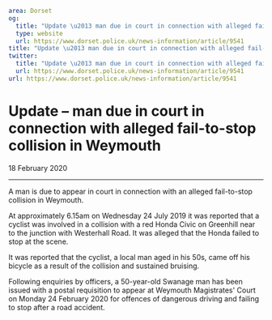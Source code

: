 ```yaml
area: Dorset
og:
  title: "Update \u2013 man due in court in connection with alleged fail-to-stop collision in Weymouth"
  type: website
  url: https://www.dorset.police.uk/news-information/article/9541
title: "Update \u2013 man due in court in connection with alleged fail-to-stop collision in Weymouth |"
twitter:
  title: "Update \u2013 man due in court in connection with alleged fail-to-stop collision in Weymouth"
  url: https://www.dorset.police.uk/news-information/article/9541
url: https://www.dorset.police.uk/news-information/article/9541
```

# Update – man due in court in connection with alleged fail-to-stop collision in Weymouth

18 February 2020

* * *

A man is due to appear in court in connection with an alleged fail-to-stop collision in Weymouth.

At approximately 6.15am on Wednesday 24 July 2019 it was reported that a cyclist was involved in a collision with a red Honda Civic on Greenhill near to the junction with Westerhall Road. It was alleged that the Honda failed to stop at the scene.

It was reported that the cyclist, a local man aged in his 50s, came off his bicycle as a result of the collision and sustained bruising.

Following enquiries by officers, a 50-year-old Swanage man has been issued with a postal requisition to appear at Weymouth Magistrates' Court on Monday 24 February 2020 for offences of dangerous driving and failing to stop after a road accident.
